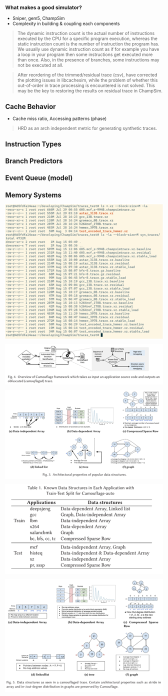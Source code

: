 ### What makes a good simulator?
- Sniper, gem5, ChampSim
- Complexity in building & coupling each components

> The dynamic instruction count is the actual number of instructions executed by the CPU for a specific program execution, whereas the static instruction count is the number of instruction the program has.
We usually use dynamic instruction count as if for example you have a loop in your program then some instructions get executed more than once. Also, in the presence of branches, some instructions may not be executed at all.

> After reordering of the trimmed/residual trace (csv), have corrected the plotting issues in libcachesim, while the problem of whether this out-of-order in trace processing is encountered is not solved. This may be the key to restoring the results on residual trace in ChampSim.
## Cache Behavior
- Cache miss ratio, Accessing patterns (phase)
>HRD as an arch independent metric for generating synthetic traces.
## Instruction Types
## Branch Predictors
## Event Queue (model)
## Memory Systems

![输入图片说明](https://raw.githubusercontent.com/JakeFlasher/stackedit-app-data/master/img/fraction_of_global_load.png/champsim_syn_traces.png)


![输入图片说明](https://raw.githubusercontent.com/JakeFlasher/stackedit-app-data/master/img/Camouflage/framework.PNG)

![输入图片说明](https://raw.githubusercontent.com/JakeFlasher/stackedit-app-data/master/img/Camouflage/arch_prop_data_struc.PNG)

![输入图片说明](https://raw.githubusercontent.com/JakeFlasher/stackedit-app-data/master/img/Camouflage/known_data_struc_apps.PNG)


![输入图片说明](https://raw.githubusercontent.com/JakeFlasher/stackedit-app-data/master/img/Camouflage/obfuscated_data_struc.PNG)
<!--stackedit_data:
eyJoaXN0b3J5IjpbLTE0Nzk5MjM0MjMsMTUzNzg5MTE2OSwxMj
k4MDkyMDcwXX0=
-->